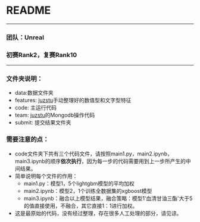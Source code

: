 # README
****
### 团队：Unreal

### 初赛Rank2，复赛Rank10
****

### 文件夹说明：
- data:数据文件夹
- features: [juzstu](https://github.com/juzstu)手动整理好的数值型和文字型特征
- code: 主运行代码
- team: [juzstu](https://github.com/juzstu)的Mongodb操作代码
- submit: 提交结果文件夹

### 需要注意的点：
- code文件夹下共有三个代码文件，请按照main1.py，main2.ipynb，main3.ipynb的顺序**依次执行**，因为每一步的代码需要用到上一步所产生的中间结果。
- 简单说明每个文件的作用：
    - main1.py：模型1，5个lightgbm模型的平均加权
    - main2.ipynb：模型2，1个训练全数据集的xgboost模型
    - main3.ipynb：融合以上模型结果，融合策略：模型1'血清甘油三酯'大于5的值直接使用，不融合，其它直接1：1进行加权。
- 这是最原始的代码，没有经过整理，存在很多人工处理的部分，请见谅。 
